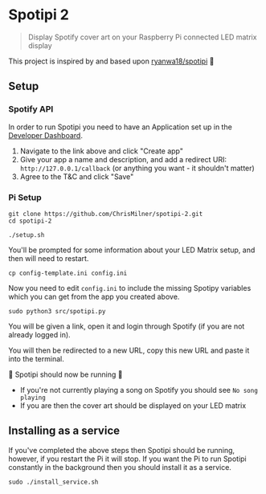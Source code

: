 # Spotipi 2
> Display Spotify cover art on your Raspberry Pi connected LED matrix display

This project is inspired by and based upon [ryanwa18/spotipi](https://github.com/ryanwa18/spotipi) :pray:

## Setup

### Spotify API

In order to run Spotipi you need to have an Application set up in the [Developer Dashboard](https://developer.spotify.com/dashboard/applications).

1. Navigate to the link above and click "Create app"
2. Give your app a name and description, and add a redirect URI: `http://127.0.0.1/callback` (or anything you want - it shouldn't matter)
3. Agree to the T&C and click "Save"  

### Pi Setup

```shell
git clone https://github.com/ChrisMilner/spotipi-2.git
cd spotipi-2

./setup.sh
```

You'll be prompted for some information about your LED Matrix setup, and then will need to restart.

```shell
cp config-template.ini config.ini
```

Now you need to edit `config.ini` to include the missing Spotipy variables which you can get from the app you created above.

```shell
sudo python3 src/spotipi.py
```

You will be given a link, open it and login through Spotify (if you are not already logged in).

You will then be redirected to a new URL, copy this new URL and paste it into the terminal.

:tada: Spotipi should now be running :tada:
 * If you're not currently playing a song on Spotify you should see `No song playing`
 * If you are then the cover art should be displayed on your LED matrix

## Installing as a service

If you've completed the above steps then Spotipi should be running, however, if you restart the Pi it will stop.
If you want the Pi to run Spotipi constantly in the background then you should install it as a service.

```shell
sudo ./install_service.sh
```
